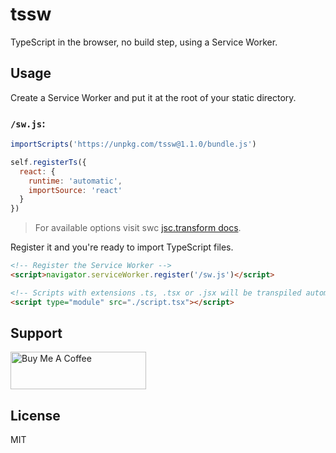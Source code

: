 # tssw

TypeScript in the browser, no build step, using a Service Worker.


## Usage

Create a Service Worker and put it at the root of your static directory.

### `/sw.js`:
```js
importScripts('https://unpkg.com/tssw@1.1.0/bundle.js')

self.registerTs({
  react: {
    runtime: 'automatic',
    importSource: 'react'
  }
})
```
> For available options visit swc [jsc.transform docs](https://swc.rs/docs/configuration/compilation#jsctransform).

Register it and you're ready to import TypeScript files.

```html
<!-- Register the Service Worker -->
<script>navigator.serviceWorker.register('/sw.js')</script>

<!-- Scripts with extensions .ts, .tsx or .jsx will be transpiled automagically -->
<script type="module" src="./script.tsx"></script>
```

## Support

<a href="https://www.buymeacoffee.com/stagas" target="_blank"><img src="https://cdn.buymeacoffee.com/buttons/v2/default-yellow.png" alt="Buy Me A Coffee" style="height: 60px !important;width: 217px !important;" ></a>

## License

MIT
